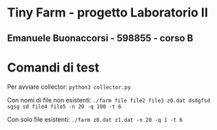 # Tiny Farm - progetto Laboratorio II

## Emanuele Buonaccorsi - 598855 - corso B

# Comandi di test
Per avviare collector: `python3 collector.py`


Con nomi di file non esistenti:
`./farm file file2 file3 z0.dat dsdgfsd sgsg sd file4 file5 -n 20 -q 100 -t 6`

Con solo file esistenti:
`./farm z0.dat z1.dat -n 20 -q 1 -t 6`
